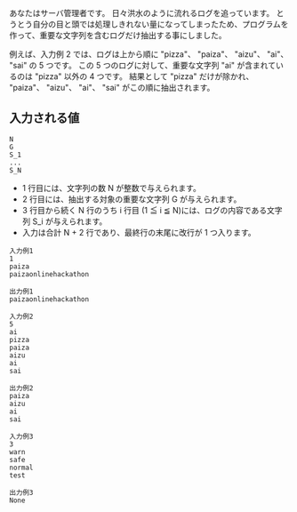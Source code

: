 あなたはサーバ管理者です。 日々洪水のように流れるログを追っています。
とうとう自分の目と頭では処理しきれない量になってしまったため、プログラムを作って、重要な文字列を含むログだけ抽出する事にしました。

例えば、入力例 2 では、ログは上から順に "pizza"、 "paiza"、 "aizu"、 "ai"、 "sai" の 5 つです。
この 5 つのログに対して、重要な文字列 "ai" が含まれているのは "pizza" 以外の 4 つです。
結果として "pizza" だけが除かれ、 "paiza"、 "aizu"、 "ai"、 "sai" がこの順に抽出されます。

## 入力される値

```
N
G
S_1
...
S_N
```

- 1 行目には、文字列の数 N が整数で与えられます。
- 2 行目には、抽出する対象の重要な文字列 G が与えられます。
- 3 行目から続く N 行のうち i 行目 (1 ≦ i ≦ N)には、ログの内容である文字列 S_i が与えられます。
- 入力は合計 N + 2 行であり、最終行の末尾に改行が 1 つ入ります。

```
入力例1
1
paiza
paizaonlinehackathon
```

```
出力例1
paizaonlinehackathon
```

```
入力例2
5
ai
pizza
paiza
aizu
ai
sai
```

```
出力例2
paiza
aizu
ai
sai
```

```
入力例3
3
warn
safe
normal
test
```

```
出力例3
None
```
